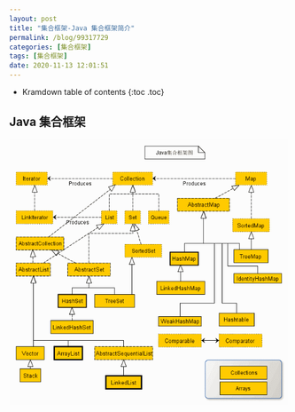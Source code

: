 ```yaml
---
layout: post
title: "集合框架-Java 集合框架简介"
permalink: /blog/99317729
categories: [集合框架]
tags: [集合框架]
date: 2020-11-13 12:01:51
---
```


* Kramdown table of contents
{:toc .toc}
## Java 集合框架

![image-20201112122356921](../assets/post-list/img/image-20201112122356921.png)

